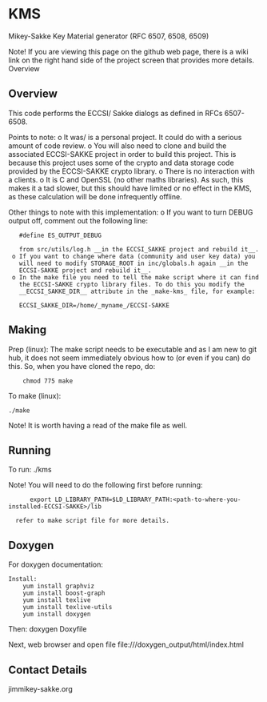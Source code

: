# KMS

Mikey-Sakke Key Material generator (RFC 6507, 6508, 6509)

Note! If you are viewing this page on the github web page, there is a wiki link on the right hand side of the project screen that provides more details.
Overview

Overview
--------
This code performs the ECCSI/ Sakke dialogs as defined in RFCs 6507-6508.


Points to note:
     o It was/ is a personal project. It could do with a serious amount of 
       code review.
     o You will also need to clone and build the associated ECCSI-SAKKE
       project in order to build this project. This is because this 
       project uses some of the crypto and data storage code provided
       by the ECCSI-SAKKE crypto library.
     o There is no interaction with a clients.
     o It is C and OpenSSL (no other maths libraries). As such, this makes 
       it a tad slower, but this should have limited or no effect in the 
       KMS, as these calculation will be done infrequently offline.

Other things to note with this implementation:
     o If you want to turn DEBUG output off, comment out the following line:
     
       #define ES_OUTPUT_DEBUG
      
       from src/utils/log.h __in the ECCSI_SAKKE project and rebuild it__.
     o If you want to change where data (community and user key data) you 
       will need to modify STORAGE_ROOT in inc/globals.h again __in the
       ECCSI-SAKKE project and rebuild it__.
     o In the make file you need to tell the make script where it can find 
       the ECCSI-SAKKE crypto library files. To do this you modify the 
       __ECCSI_SAKKE_DIR__ attribute in the _make-kms_ file, for example:
       
       ECCSI_SAKKE_DIR=/home/_myname_/ECCSI-SAKKE

Making
------

Prep (linux):
    The make script needs to be executable and as I am new to git hub,
    it does not seem immediately obvious how to (or even if you can) do 
    this. So, when you have cloned the repo, do:

        chmod 775 make

 To make (linux):

    ./make

Note! It is worth having a read of the make file as well. 

Running
-------

To run:
    ./kms

Note! You will need to do the following first before running:
          
          export LD_LIBRARY_PATH=$LD_LIBRARY_PATH:<path-to-where-you-installed-ECCSI-SAKKE>/lib
          
      refer to make script file for more details.

Doxygen
-------

For doxygen documentation:

    Install:
        yum install graphviz
        yum install boost-graph
        yum install texlive
        yum install texlive-utils
        yum install doxygen

Then:
    doxygen Doxyfile

Next, web browser and open file 
    file://<path-to-this-dir>/doxygen_output/html/index.html

Contact Details
---------------

jim<AT>mikey-sakke.org
